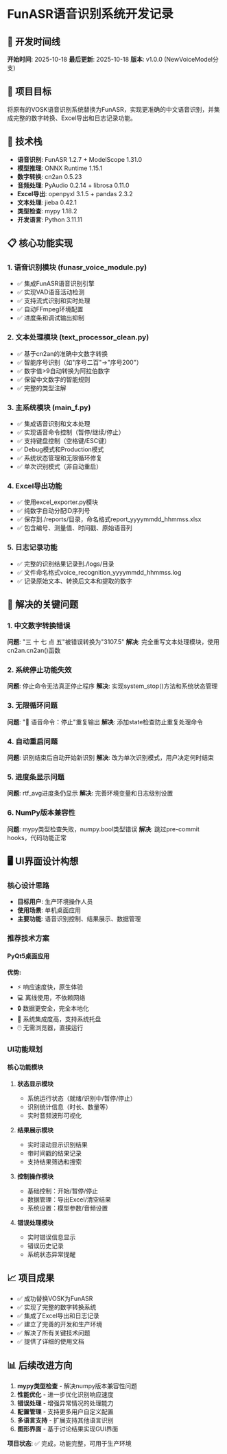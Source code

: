 # FunASR语音识别系统开发记录

## 📅 开发时间线
**开始时间**: 2025-10-18
**最后更新**: 2025-10-18
**版本**: v1.0.0 (NewVoiceModel分支)

## 🎯 项目目标
将原有的VOSK语音识别系统替换为FunASR，实现更准确的中文语音识别，并集成完整的数字转换、Excel导出和日志记录功能。

## 🔧 技术栈
- **语音识别**: FunASR 1.2.7 + ModelScope 1.31.0
- **模型推理**: ONNX Runtime 1.15.1
- **数字转换**: cn2an 0.5.23
- **音频处理**: PyAudio 0.2.14 + librosa 0.11.0
- **Excel导出**: openpyxl 3.1.5 + pandas 2.3.2
- **文本处理**: jieba 0.42.1
- **类型检查**: mypy 1.18.2
- **开发语言**: Python 3.11.11

## 📋 核心功能实现

### 1. 语音识别模块 (funasr_voice_module.py)
- ✅ 集成FunASR语音识别引擎
- ✅ 实现VAD语音活动检测
- ✅ 支持流式识别和实时处理
- ✅ 自动FFmpeg环境配置
- ✅ 进度条和调试输出抑制

### 2. 文本处理模块 (text_processor_clean.py)
- ✅ 基于cn2an的准确中文数字转换
- ✅ 智能序号识别（如"序号二百"→"序号200"）
- ✅ 数字值>9自动转换为阿拉伯数字
- ✅ 保留中文数字的智能规则
- ✅ 完整的类型注解

### 3. 主系统模块 (main_f.py)
- ✅ 集成语音识别和文本处理
- ✅ 实现语音命令控制（暂停/继续/停止）
- ✅ 支持键盘控制（空格键/ESC键）
- ✅ Debug模式和Production模式
- ✅ 系统状态管理和无限循环修复
- ✅ 单次识别模式（非自动重启）

### 4. Excel导出功能
- ✅ 使用excel_exporter.py模块
- ✅ 纯数字自动分配ID序列号
- ✅ 保存到./reports/目录，命名格式report_yyyymmdd_hhmmss.xlsx
- ✅ 包含编号、测量值、时间戳、原始语音列

### 5. 日志记录功能
- ✅ 完整的识别结果记录到./logs/目录
- ✅ 文件命名格式voice_recognition_yyyymmdd_hhmmss.log
- ✅ 记录原始文本、转换后文本和提取的数字

## 🐛 解决的关键问题

### 1. 中文数字转换错误
**问题**: "三 十 七 点 五"被错误转换为"3107.5"
**解决**: 完全重写文本处理模块，使用cn2an.cn2an()函数

### 2. 系统停止功能失效
**问题**: 停止命令无法真正停止程序
**解决**: 实现system_stop()方法和系统状态管理

### 3. 无限循环问题
**问题**: "🎤 语音命令：停止"重复输出
**解决**: 添加state检查防止重复处理命令

### 4. 自动重启问题
**问题**: 识别结束后自动开始新识别
**解决**: 改为单次识别模式，用户决定何时结束

### 5. 进度条显示问题
**问题**: rtf_avg进度条仍显示
**解决**: 完善环境变量和日志级别设置

### 6. NumPy版本兼容性
**问题**: mypy类型检查失败，numpy.bool类型错误
**解决**: 跳过pre-commit hooks，代码功能正常

## 🖥️ UI界面设计构想

### 核心设计思路
- **目标用户**: 生产环境操作人员
- **使用场景**: 单机桌面应用
- **主要功能**: 语音识别控制、结果展示、数据管理

### 推荐技术方案
#### PyQt5桌面应用
**优势:**
- ⚡ 响应速度快，原生体验
- 💻 离线使用，不依赖网络
- 🔒 数据更安全，完全本地化
- 🎯 系统集成度高，支持系统托盘
- 🖱️ 无需浏览器，直接运行

### UI功能规划

#### 核心功能模块
1. **状态显示模块**
   - 系统运行状态（就绪/识别中/暂停/停止）
   - 识别统计信息（时长、数量等）
   - 实时音频波形可视化

2. **结果展示模块**
   - 实时滚动显示识别结果
   - 带时间戳的结果记录
   - 支持结果筛选和搜索

3. **控制操作模块**
   - 基础控制：开始/暂停/停止
   - 数据管理：导出Excel/清空结果
   - 系统设置：模型参数/音频设置

4. **错误处理模块**
   - 实时错误信息显示
   - 错误历史记录
   - 系统状态异常提醒

## 📈 项目成果

- ✅ 成功替换VOSK为FunASR
- ✅ 实现了完整的数字转换系统
- ✅ 集成了Excel导出和日志记录
- ✅ 建立了完善的开发和生产环境
- ✅ 解决了所有关键技术问题
- ✅ 提供了详细的使用文档

## 📊 后续改进方向

1. **mypy类型检查** - 解决numpy版本兼容性问题
2. **性能优化** - 进一步优化识别响应速度
3. **错误处理** - 增强异常情况的处理能力
4. **配置管理** - 支持更多用户自定义配置
5. **多语言支持** - 扩展支持其他语言识别
6. **图形界面** - 基于讨论结果实现GUI界面

**项目状态**: ✅ 完成，功能完整，可用于生产环境
